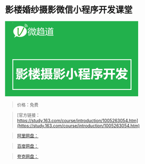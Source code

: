 # 影楼婚纱摄影微信小程序开发课堂

![img](../../../assets/study163/free/1f016def-0110-498b-997b-4a3912d92677.png)

> 价格：免费

> [官方链接：https://study.163.com/course/introduction/1005263054.htm](https://study.163.com/course/introduction/1005263054.htm)

> [阿里网盘：]()

> [百度网盘：]()

> [夸克网盘：]()
